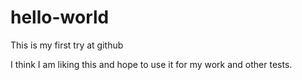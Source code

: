 # hello-world
This is my first try at github

I think I am liking this and hope to use it for my work and other tests.
